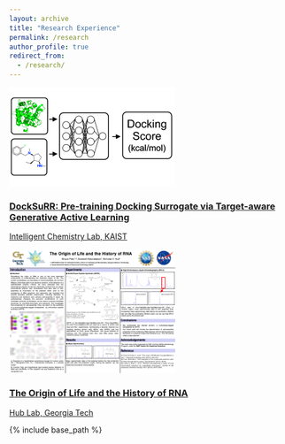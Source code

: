 ```yaml
---
layout: archive
title: "Research Experience"
permalink: /research
author_profile: true
redirect_from: 
  - /research/
---
```


<div class="card-container">
  <!-- Card 1 -->
  <a href="card1" class="card" target="_blank">
    <img src="../images/surrogatemodel.png" alt="surrogatemodel" class="card-image">
    <div class="card-content">
      <h3 class="card-title">DockSuRR: Pre-training Docking Surrogate via Target-aware Generative Active Learning</h3>
      <p class="card-description">Intelligent Chemistry Lab, KAIST</p>
    </div>
  </a>

  <a href="card2" class="card" target="_blank">
    <img src="../images/hudlab.png" alt="hudlab" class="card-image">
    <div class="card-content">
      <h3 class="card-title">The Origin of Life and the History of RNA</h3>
      <p class="card-description">Hub Lab, Georgia Tech</p>
    </div>
  </a>

</div>



{% include base_path %}